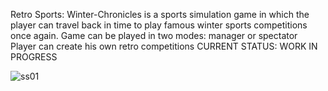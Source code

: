 Retro Sports: Winter-Chronicles is a sports simulation game in which the player can travel back in time to play famous winter sports competitions once again. 
Game can be played in two modes: manager or spectator
Player can create his own retro competitions
CURRENT STATUS: WORK IN PROGRESS

![ss01](https://github.com/procraststudio/Retro-Sports-Winter-Chronicles/assets/74543252/21307322-1538-4ef3-aafc-b634a06a2f71)
